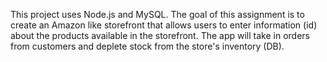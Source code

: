 This project uses Node.js and MySQL.
The goal of this assignment is to create an Amazon like storefront that allows users to enter information (id) about the products available in the storefront. The app will take in orders from customers and deplete stock from the store's inventory (DB).